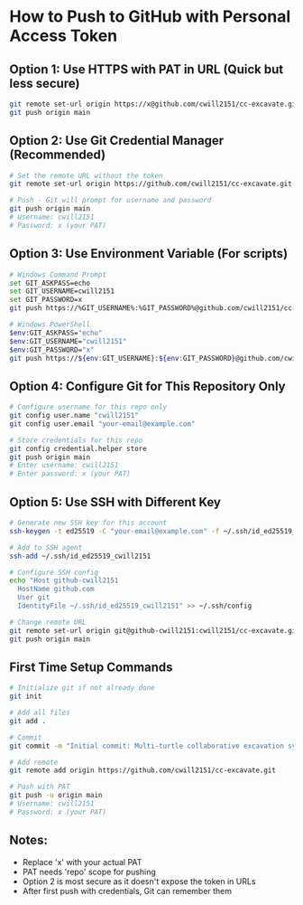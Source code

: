 # How to Push to GitHub with Personal Access Token

## Option 1: Use HTTPS with PAT in URL (Quick but less secure)
```bash
git remote set-url origin https://x@github.com/cwill2151/cc-excavate.git
git push origin main
```

## Option 2: Use Git Credential Manager (Recommended)
```bash
# Set the remote URL without the token
git remote set-url origin https://github.com/cwill2151/cc-excavate.git

# Push - Git will prompt for username and password
git push origin main
# Username: cwill2151
# Password: x (your PAT)
```

## Option 3: Use Environment Variable (For scripts)
```bash
# Windows Command Prompt
set GIT_ASKPASS=echo
set GIT_USERNAME=cwill2151
set GIT_PASSWORD=x
git push https://%GIT_USERNAME%:%GIT_PASSWORD%@github.com/cwill2151/cc-excavate.git main

# Windows PowerShell
$env:GIT_ASKPASS="echo"
$env:GIT_USERNAME="cwill2151"
$env:GIT_PASSWORD="x"
git push https://${env:GIT_USERNAME}:${env:GIT_PASSWORD}@github.com/cwill2151/cc-excavate.git main
```

## Option 4: Configure Git for This Repository Only
```bash
# Configure username for this repo only
git config user.name "cwill2151"
git config user.email "your-email@example.com"

# Store credentials for this repo
git config credential.helper store
git push origin main
# Enter username: cwill2151
# Enter password: x (your PAT)
```

## Option 5: Use SSH with Different Key
```bash
# Generate new SSH key for this account
ssh-keygen -t ed25519 -C "your-email@example.com" -f ~/.ssh/id_ed25519_cwill2151

# Add to SSH agent
ssh-add ~/.ssh/id_ed25519_cwill2151

# Configure SSH config
echo "Host github-cwill2151
  HostName github.com
  User git
  IdentityFile ~/.ssh/id_ed25519_cwill2151" >> ~/.ssh/config

# Change remote URL
git remote set-url origin git@github-cwill2151:cwill2151/cc-excavate.git
git push origin main
```

## First Time Setup Commands
```bash
# Initialize git if not already done
git init

# Add all files
git add .

# Commit
git commit -m "Initial commit: Multi-turtle collaborative excavation system"

# Add remote
git remote add origin https://github.com/cwill2151/cc-excavate.git

# Push with PAT
git push -u origin main
# Username: cwill2151
# Password: x (your PAT)
```

## Notes:
- Replace 'x' with your actual PAT
- PAT needs 'repo' scope for pushing
- Option 2 is most secure as it doesn't expose the token in URLs
- After first push with credentials, Git can remember them